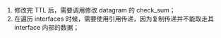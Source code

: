 1. 修改完 TTL 后，需要调用修改 datagram 的 check_sum；
2. 在遍历 interfaces 时候，需要使用引用传递，因为复制传递并不能取走其 interface 内部的数据；
